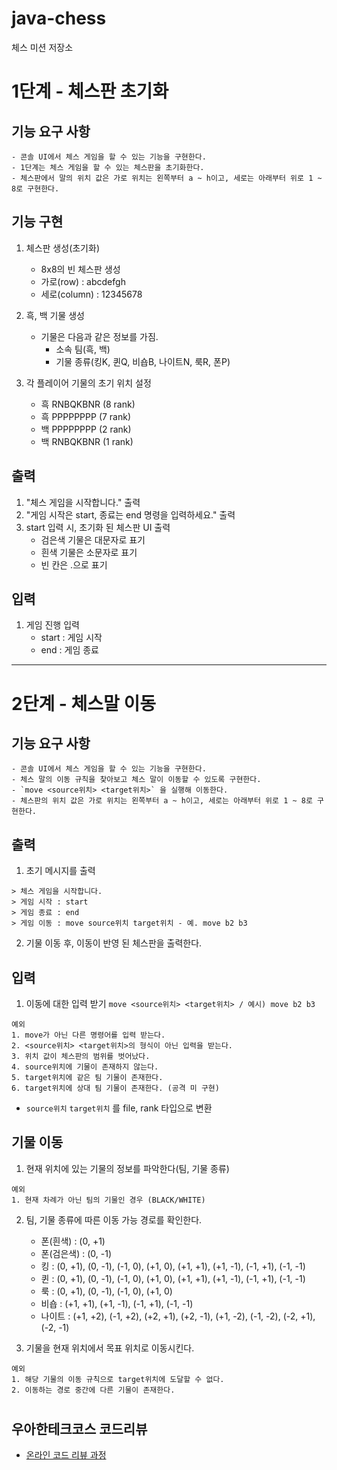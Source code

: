# java-chess

체스 미션 저장소

# 1단계 - 체스판 초기화

## 기능 요구 사항
```
- 콘솔 UI에서 체스 게임을 할 수 있는 기능을 구현한다.
- 1단계는 체스 게임을 할 수 있는 체스판을 초기화한다.
- 체스판에서 말의 위치 값은 가로 위치는 왼쪽부터 a ~ h이고, 세로는 아래부터 위로 1 ~ 8로 구현한다.
```
## 기능 구현
1. 체스판 생성(초기화)
    - 8x8의 빈 체스판 생성
    - 가로(row) : abcdefgh
    - 세로(column) : 12345678

2. 흑, 백 기물 생성
    - 기물은 다음과 같은 정보를 가짐.
        - 소속 팀(흑, 백)
        - 기물 종류(킹K, 퀸Q, 비숍B, 나이트N, 룩R, 폰P)

3. 각 플레이어 기물의 초기 위치 설정
    - 흑 RNBQKBNR (8 rank)
    - 흑 PPPPPPPP (7 rank)
    - 백 PPPPPPPP (2 rank)
    - 백 RNBQKBNR (1 rank)

## 출력

1. "체스 게임을 시작합니다." 출력
2. "게임 시작은 start, 종료는 end 명령을 입력하세요." 출력
3. start 입력 시, 초기화 된 체스판 UI 출력
    - 검은색 기물은 대문자로 표기
    - 흰색 기물은 소문자로 표기
    - 빈 칸은 .으로 표기

## 입력
1. 게임 진행 입력 
    - start : 게임 시작
    - end : 게임 종료

---

# 2단계 - 체스말 이동
## **기능 요구 사항**
```
- 콘솔 UI에서 체스 게임을 할 수 있는 기능을 구현한다.
- 체스 말의 이동 규칙을 찾아보고 체스 말이 이동할 수 있도록 구현한다.
- `move <source위치> <target위치>` 을 실행해 이동한다.
- 체스판의 위치 값은 가로 위치는 왼쪽부터 a ~ h이고, 세로는 아래부터 위로 1 ~ 8로 구현한다.
```
## 출력
1. 초기 메시지를 출력
```
> 체스 게임을 시작합니다.
> 게임 시작 : start
> 게임 종료 : end
> 게임 이동 : move source위치 target위치 - 예. move b2 b3
```

2. 기물 이동 후, 이동이 반영 된 체스판을 출력한다.



## 입력
1. 이동에 대한 입력 받기 `move <source위치> <target위치> / 예시) move b2 b3`
```
예외
1. move가 아닌 다른 명령어를 입력 받는다.
2. <source위치> <target위치>의 형식이 아닌 입력을 받는다.
3. 위치 값이 체스판의 범위를 벗어났다.
4. source위치에 기물이 존재하지 않는다.
5. target위치에 같은 팀 기물이 존재한다.
6. target위치에 상대 팀 기물이 존재한다. (공격 미 구현)
```

- `source위치` `target위치` 를 file, rank 타입으로 변환

## 기물 이동
1. 현재 위치에 있는 기물의 정보를 파악한다(팀, 기물 종류)
```
예외
1. 현재 차례가 아닌 팀의 기물인 경우 (BLACK/WHITE)
```
2. 팀, 기물 종류에 따른 이동 가능 경로를 확인한다.
    - 폰(흰색) : (0, +1)
    - 폰(검은색) : (0, -1)
    - 킹 : (0, +1), (0, -1), (-1, 0), (+1, 0), (+1, +1), (+1, -1), (-1, +1), (-1, -1)
    - 퀸 : (0, +1), (0, -1), (-1, 0), (+1, 0), (+1, +1), (+1, -1), (-1, +1), (-1, -1)
    - 룩 : (0, +1), (0, -1), (-1, 0), (+1, 0)
    - 비숍 : (+1, +1), (+1, -1), (-1, +1), (-1, -1)
    - 나이트 : (+1, +2), (-1, +2), (+2, +1), (+2, -1), (+1, -2), (-1, -2), (-2, +1), (-2, -1)


3. 기물을 현재 위치에서 목표 위치로 이동시킨다.
```
예외
1. 해당 기물의 이동 규칙으로 target위치에 도달할 수 없다.
2. 이동하는 경로 중간에 다른 기물이 존재한다.
```
#
#
#
#


## 우아한테크코스 코드리뷰

- [온라인 코드 리뷰 과정](https://github.com/woowacourse/woowacourse-docs/blob/master/maincourse/README.md)

